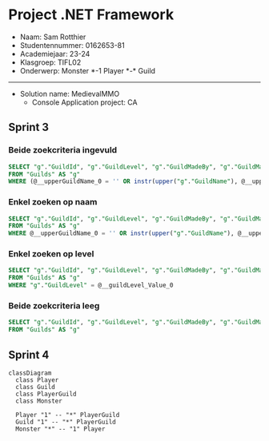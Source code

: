 # Project .NET Framework

* Naam: Sam Rotthier
* Studentennummer: 0162653-81
* Academiejaar: 23-24
* Klasgroep: TIFL02
* Onderwerp: Monster *-1 Player \*-\* Guild

---
- Solution name: MedievalMMO
    - Console Application project: CA

## Sprint 3
### Beide zoekcriteria ingevuld
```sql
SELECT "g"."GuildId", "g"."GuildLevel", "g"."GuildMadeBy", "g"."GuildMadeOn", "g"."GuildName"
FROM "Guilds" AS "g"
WHERE (@__upperGuildName_0 = '' OR instr(upper("g"."GuildName"), @__upperGuildName_0) > 0) AND "g"."GuildLevel" = @__guildLevel_Value_1
```

### Enkel zoeken op naam
```sql
SELECT "g"."GuildId", "g"."GuildLevel", "g"."GuildMadeBy", "g"."GuildMadeOn", "g"."GuildName"
FROM "Guilds" AS "g"
WHERE @__upperGuildName_0 = '' OR instr(upper("g"."GuildName"), @__upperGuildName_0) > 0
```

### Enkel zoeken op level
```sql
SELECT "g"."GuildId", "g"."GuildLevel", "g"."GuildMadeBy", "g"."GuildMadeOn", "g"."GuildName"
FROM "Guilds" AS "g"
WHERE "g"."GuildLevel" = @__guildLevel_Value_0
```

### Beide zoekcriteria leeg
```sql
SELECT "g"."GuildId", "g"."GuildLevel", "g"."GuildMadeBy", "g"."GuildMadeOn", "g"."GuildName"
FROM "Guilds" AS "g"
```

## Sprint 4

```mermaid
classDiagram
  class Player
  class Guild
  class PlayerGuild
  class Monster

  Player "1" -- "*" PlayerGuild
  Guild "1" -- "*" PlayerGuild   
  Monster "*" -- "1" Player   
```